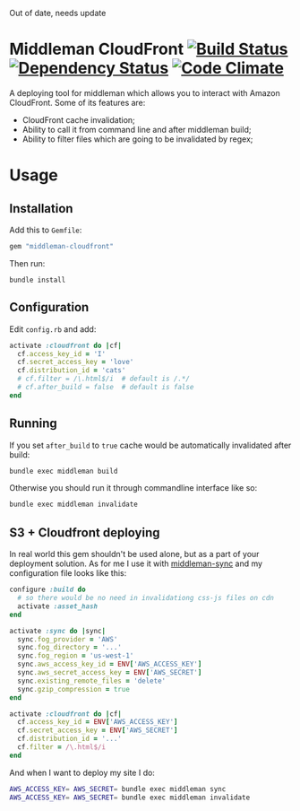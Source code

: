 Out of date, needs update


# Middleman CloudFront [![Build Status](https://travis-ci.org/andrusha/middleman-cloudfront.png)](https://travis-ci.org/andrusha/middleman-cloudfront) [![Dependency Status](https://gemnasium.com/andrusha/middleman-cloudfront.png)](https://gemnasium.com/andrusha/middleman-cloudfront) [![Code Climate](https://codeclimate.com/github/andrusha/middleman-cloudfront.png)](https://codeclimate.com/github/andrusha/middleman-cloudfront)
A deploying tool for middleman which allows you to interact with Amazon CloudFront.
Some of its features are:  

* CloudFront cache invalidation;  
* Ability to call it from command line and after middleman build;  
* Ability to filter files which are going to be invalidated by regex;  

# Usage

## Installation
Add this to `Gemfile`:  
```ruby
gem "middleman-cloudfront"
```

Then run:  
```
bundle install
```

## Configuration

Edit `config.rb` and add:  
```ruby
activate :cloudfront do |cf|
  cf.access_key_id = 'I'
  cf.secret_access_key = 'love'
  cf.distribution_id = 'cats'
  # cf.filter = /\.html$/i  # default is /.*/
  # cf.after_build = false  # default is false
end
```

## Running

If you set `after_build` to `true` cache would be automatically invalidated after build:  
```bash
bundle exec middleman build
```

Otherwise you should run it through commandline interface like so:  
```bash
bundle exec middleman invalidate
```

## S3 + Cloudfront deploying

In real world this gem shouldn't be used alone, but as a part of your 
deployment solution. As for me I use it with [middleman-sync](https://github.com/karlfreeman/middleman-sync) and my configuration file looks like this:

```ruby
configure :build do
  # so there would be no need in invalidationg css-js files on cdn
  activate :asset_hash
end

activate :sync do |sync|
  sync.fog_provider = 'AWS'
  sync.fog_directory = '...'
  sync.fog_region = 'us-west-1'
  sync.aws_access_key_id = ENV['AWS_ACCESS_KEY']
  sync.aws_secret_access_key = ENV['AWS_SECRET']
  sync.existing_remote_files = 'delete'
  sync.gzip_compression = true
end

activate :cloudfront do |cf|
  cf.access_key_id = ENV['AWS_ACCESS_KEY']
  cf.secret_access_key = ENV['AWS_SECRET']
  cf.distribution_id = '...'
  cf.filter = /\.html$/i
end
```

And when I want to deploy my site I do:
```bash
AWS_ACCESS_KEY= AWS_SECRET= bundle exec middleman sync
AWS_ACCESS_KEY= AWS_SECRET= bundle exec middleman invalidate
```
